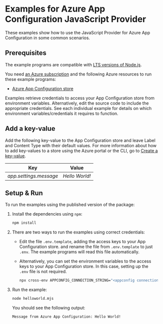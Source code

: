 # Examples for Azure App Configuration JavaScript Provider

These examples show how to use the JavaScript Provider for Azure App Configuration in some common scenarios.

## Prerequisites

The example programs are compatible with [LTS versions of Node.js](https://github.com/nodejs/release#release-schedule).

You need [an Azure subscription](https://azure.microsoft.com/free/) and the following Azure resources to run these example programs:

- [Azure App Configuration store](https://learn.microsoft.com/en-us/azure/azure-app-configuration/quickstart-azure-app-configuration-create?tabs=azure-portal)

Examples retrieve credentials to access your App Configuration store from environment variables.
Alternatively, edit the source code to include the appropriate credentials.
See each individual example for details on which environment variables/credentials it requires to function.

## Add a key-value
Add the following key-value to the App Configuration store and leave Label and Content Type with their default values. For more information about how to add key-values to a store using the Azure portal or the CLI, go to [Create a key-value](./quickstart-azure-app-configuration-create.md#create-a-key-value).

| Key                    | Value          |
|------------------------|----------------|
| *app.settings.message* | *Hello World!* |

## Setup & Run

To run the examples using the published version of the package:

1. Install the dependencies using `npm`:

    ```bash
    npm install
    ```

2. There are two ways to run the examples using correct credentials:

    - Edit the file `.env.template`, adding the access keys to your App Configuration store. and rename the file from `.env.template` to just `.env`. The example programs will read this file automatically.

    - Alternatively, you can set the environment variables to the access keys to your App Configuration store. In this case, setting up the `.env` file is not required. 
        ```bash
        npx cross-env APPCONFIG_CONNECTION_STRING="<appconfig connection string>" 
        ```
    
3. Run the example:
    ```bash
    node helloworld.mjs
    ```
    You should see the following output:
    ```Output
    Message from Azure App Configuration: Hello World!
    ```
